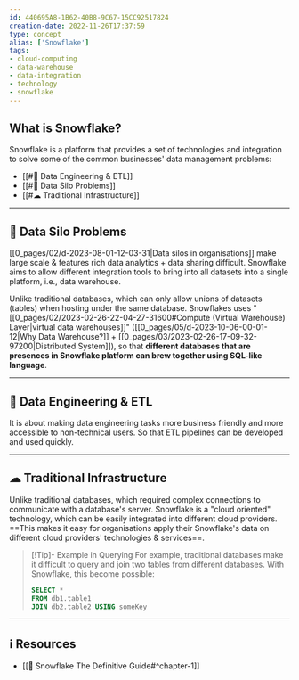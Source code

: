 ```yaml
---
id: 440695A8-1B62-40B8-9C67-15CC92517824
creation-date: 2022-11-26T17:37:59 
type: concept
alias: ['Snowflake']
tags: 
- cloud-computing 
- data-warehouse 
- data-integration 
- technology
- snowflake
---
```



## What is Snowflake? 

Snowflake is a platform that provides a set of technologies and integration to solve some of the common businesses' data management problems: 
- [[#🔩 Data Engineering & ETL]]
- [[#🫙 Data Silo Problems]]
- [[#☁ Traditional Infrastructure]]

---
## 🫙 Data Silo Problems

[[0_pages/02/d-2023-08-01-12-03-31|Data silos in organisations]] make large scale & features rich data analytics + data sharing difficult. Snowflake aims to allow different integration tools to bring into all datasets into a single platform, i.e., data warehouse. 

Unlike traditional databases, which can only allow unions of datasets (tables) when hosting under the same database. Snowflakes uses "[[0_pages/02/2023-02-26-22-04-27-31600#Compute (Virtual Warehouse) Layer|virtual data warehouses]]" ([[0_pages/05/d-2023-10-06-00-01-12|Why Data Warehouse?]] + [[0_pages/03/2023-02-26-17-09-32-97200|Distributed System]]), so that **different databases that are presences in Snowflake platform can brew together using SQL-like language**.

---
## 🔩 Data Engineering & ETL 

It is about making data engineering tasks more business friendly and more accessible to non-technical users. So that ETL pipelines can be developed and used quickly. 

---
## ☁ Traditional Infrastructure

Unlike traditional databases, which required complex connections to communicate with a database's server. Snowflake is a "cloud oriented" technology, which can be easily integrated into different cloud providers. ==This makes it easy for organisations apply their Snowflake's data on different cloud providers' technologies & services==. 


> [!Tip]- Example in Querying
> For example, traditional databases make it difficult to query and join two tables from different databases. With Snowflake, this become possible:
> ```SQL
> SELECT *
> FROM db1.table1
> JOIN db2.table2 USING someKey
> ```

---
## ℹ️ Resources
- [[📕 Snowflake The Definitive Guide#^chapter-1]]